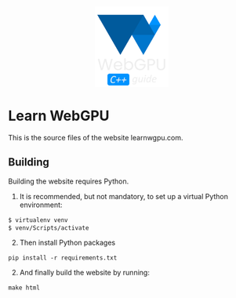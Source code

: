<div align="center">
	<picture>
		<source media="(prefers-color-scheme: dark)" srcset="images/webgpu-dark.svg">
		<source media="(prefers-color-scheme: light)" srcset="images/webgpu-dark.svg">
		<img alt="Learn WebGPU Logo" src="images/webgpu-dark.svg" width="150">
	</picture>
</div>

Learn WebGPU
============

This is the source files of the website learnwgpu.com.

Building
--------

Building the website requires Python.

1. It is recommended, but not mandatory, to set up a virtual Python environment:

```
$ virtualenv venv
$ venv/Scripts/activate
```

2. Then install Python packages

```
pip install -r requirements.txt
```

2. And finally build the website by running:

```
make html
```
